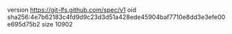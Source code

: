 version https://git-lfs.github.com/spec/v1
oid sha256:4e7b62183c4fd9d9c23d3d51a428ede45904baf7710e8dd3e3efe00e695d75b2
size 10902
